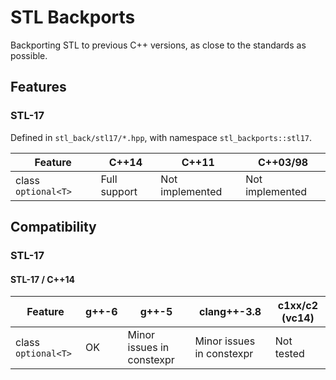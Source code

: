# STL Backports
Backporting STL to previous C++ versions, as close to the standards as possible.

## Features

### STL-17

Defined in `stl_back/stl17/*.hpp`, with namespace `stl_backports::stl17`.

| Feature | C++14 | C++11 | C++03/98 |
|-|-|-|-|
| class `optional<T>` | Full support | Not implemented | Not implemented |

## Compatibility

### STL-17

#### STL-17 / C++14

| Feature | g++-6 | g++-5 | clang++-3.8 | c1xx/c2 (vc14) |
|-|-|-|-|-|
| class `optional<T>` | OK | Minor issues in constexpr | Minor issues in constexpr | Not tested |
